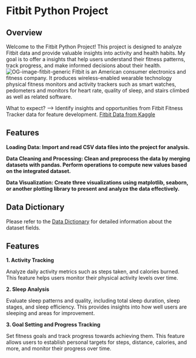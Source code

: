 # Fitbit Python Project

## Overview
Welcome to the Fitbit Python Project! This project is designed to analyze Fitbit data and provide valuable insights into activity and health habits. My goal is to offer a insights that help users understand their fitness patterns, track progress, and make informed decisions about their health. 
![OG-image-fitbit-generic](https://github.com/user-attachments/assets/9c424fc1-1456-4bf0-82d9-8e1f91707fb0)
Fitbit is an American consumer electronics and fitness company. It produces wireless-enabled wearable technology physical fitness monitors and activity trackers such as smart watches, pedometers and monitors for heart rate, quality of sleep, and stairs climbed as well as related software.

What to expect? --> Identify insights and opportunities from Fitbit Fitness Tracker data for feature development. [Fitbit Data from Kaggle](https://www.kaggle.com/datasets/arashnic/fitbit?source=post_page-----c18835475563--------------------------------)

## Features
**Loading Data: Import and read CSV data files into the project for analysis.**

**Data Cleaning and Processing: Clean and preprocess the data by merging datasets with pandas. Perform operations to compute new values based on the integrated dataset.**

**Data Visualization: Create three visualizations using matplotlib, seaborn, or another plotting library to present and analyze the data effectively.**

## Data Dictionary

Please refer to the [Data Dictionary](Data_Dictionary) for detailed information about the dataset fields.

## Features
**1. Activity Tracking**

Analyze daily activity metrics such as steps taken, and calories burned. This feature helps users monitor their physical activity levels over time.

**2. Sleep Analysis**

Evaluate sleep patterns and quality, including total sleep duration, sleep stages, and sleep efficiency. This provides insights into how well users are sleeping and areas for improvement.

**3. Goal Setting and Progress Tracking**

Set fitness goals and track progress towards achieving them. This feature allows users to establish personal targets for steps, distance, calories, and more, and monitor their progress over time.

